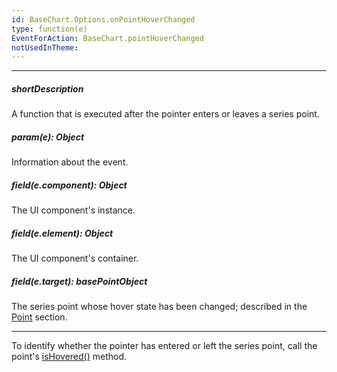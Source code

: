 ```yaml
---
id: BaseChart.Options.onPointHoverChanged
type: function(e)
EventForAction: BaseChart.pointHoverChanged
notUsedInTheme: 
---
```

---
##### shortDescription
A function that is executed after the pointer enters or leaves a series point.

##### param(e): Object
Information about the event.

##### field(e.component): Object
The UI component's instance.

##### field(e.element): Object
The UI component's container.

##### field(e.target): basePointObject
The series point whose hover state has been changed; described in the [Point](/api-reference/10%20UI%20Components/BaseChart/7%20Chart%20Elements/Point '{basewidgetpath}/Chart_Elements/Point/') section.

---
To identify whether the pointer has entered or left the series point, call the point's [isHovered()](/api-reference/10%20UI%20Components/BaseChart/7%20Chart%20Elements/Point/3%20Methods/isHovered().md '{basewidgetpath}/Chart_Elements/Point/Methods/#isHovered') method.